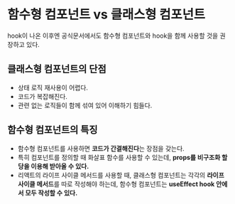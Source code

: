 # 함수형 컴포넌트 vs 클래스형 컴포넌트
hook이 나온 이후엔 공식문서에서도 함수형 컴포넌트와 hook을 함께 사용할 것을 권장하고 있다.

## 클래스형 컴포넌트의 단점
- 상태 로직 재사용이 어렵다.
- 코드가 복잡해진다.
- 관련 없는 로직들이 함께 섞여 있어 이해하기 힘들다.

## 함수형 컴포넌트의 특징
- 함수형 컴포넌트를 사용하면 **코드가 간결해진다**는 장점을 갖는다.
- 특히 컴포넌트를 정의할 때 화살표 함수를 사용할 수 있는데, **props를 비구조화 할당을 이용해 받아올 수 있다.**
- 리액트의 라이프 사이클 메서드를 사용할 때, 클래스형 컴포넌트는 각각의 **라이프 사이클 메서드**를 따로 작성해야 하는데, 함수형 컴포넌트는 **useEffect hook 안에서 모두 작성할 수 있다.**

